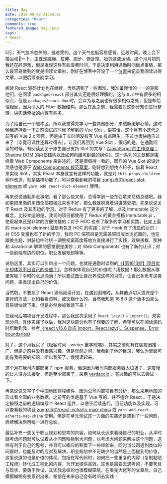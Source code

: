 ```yaml
---
title: May
date: 2019-06-02 21:54:01
categories: "React"
comments: true
featured_image: may.jpeg
tags:
- React
---
```


<!-- no node -->

<!-- more -->

5月，天气忽冷忽热的，挺难受的，这个天气也挺容易感冒。近段时间，晚上会下楼运动🏃一下，主要是跳绳、拉伸、跑步、俯卧撑、哑铃这些运动。这个月月初的我还在肝游戏，但是发现这样有些浪费时间，于是决定利用通勤时间做点事情，那么最容易做到的就是阅读文章啦，刚好在博客中开设了一个[位置](https://zongzi531.com/commuting/)来记录我阅读过得文章，以便后续查阅学习。

阅读 React 源码计划也在继续，当然遇到了一些困难，我准备慢慢的一一的克服他们，在阅读 `packages/react` 部分其实还是很好理解的，这与 `0.3` 中有很多的相似点，但是 `packages/react-dom` 时，会以为与之前也有很多相似之处，但是却恰恰相反，因为引入的 Fiber 数据结构。那么在此之前，我需要对这部分知识进行整理，讲实话牵扯的内容有些多。

为了给自己一个缓冲区，所以我觉得先学习一些其他部分，来缓解缓解心情。这时候我选择看一下之前面试的时候了解到的 [Vue Slot](https://cn.vuejs.org/v2/guide/components-slots.html) ，讲实话，这个月有小迭代之前写的 Vue 2.x 项目，但是由于长时间没有写 Vue 有点陌生，不过也很快适应过来了（毕竟可读性还算过得去）。让我们再回到 Vue Slot ，很巧的是，在通勤阅读的时候，有阅读到关于原生自己支持 Slot 的文章：[《JavaScript 的工作原理：Shadow DOM 的内部结构以及如何构建可封装的组件》](https://mp.weixin.qq.com/s/-jkmCrNe35qD5vUizuv16g)，这一系列的文章都是围绕着 Web Components 来讲述的，还是很值得一看的，同样的 Vue Slot 的设计灵感也是源于 [Web Components 规范草案](https://github.com/w3c/webcomponents/blob/gh-pages/proposals/Slots-Proposal.md)，刚好想到想找点轮子，借着 React 来实现 Slot ，其实 React 本身就含有这样的功能，就是对 `this.props.children` 稍作改造，就是插槽功能了。可以查看到我的项目 [zongzi531/react-slot-element](https://github.com/zongzi531/react-slot-element) 或 `yarn add react-slot-element` 使用。

再来说说通勤那点事吧，看了那么些文章，总得学到一些东西拿来总结总结吧。我如果把里面的东西全部照搬过来也不好，那么我就脱离着讲讲感受吧。先来说说关于 React 及其周边的学习，对于 Redux 有了更多的了解，以及 immutable 这个概念，比较幸运的是，我司的项目都使用了 Redux 的黄金搭档 Immutable.js ，使用起来还是非常的方便快捷的；对于 HOC 也有了跟多的学习和实践，比如上面的 react-slot-element 就是有包含 HOC 的实践；对于 Hook 有了浅显的认识；对 CSS 变量也有了新的学习，我司 PC 端项目是无需兼容旧版本浏览器的，也在跟换主题，封装组件时统一调整视窗高度等地方直接进行了实践，效果拔群，那种和 JavaScript 解耦的感觉很是美妙；对 Web Components 也有了新的认识；对一些前端周边的职位，职业发展规划等等。

说到这里，其实可以引申出一个问题，也就是通勤时读到的[《【第1613期】项目优化却体现不出自己的价值？》](https://mp.weixin.qq.com/s/rM2Jw4UimIZJLZBb5XVJYQ)，怎样来体现自己的价值呢？用数据！那么数据从哪里来呢？平时的点点滴滴！所以要试图让自己养成这样的习惯，让自己多思考这类问题，来表现出自己的价值。

当然啦，不要忘了 React 源码阅读计划，在遇到困难时，从其他点切入或许是个更好的方法，比如看看资料，或文档什么的，当然我知道 16.8.6 这个版本没那么容易很快读下来，但是必然会被我读下来！

在我司后端项目开发过程中，那么我这次采用了 `React.lazy()` + `import()`，来实现分包。具体实践了以后，我对这块部分也有了想要的了解，希望可以在阅读源码时帮助到我，参考[《react v16.6 动态 import，React.lazy()、Suspense、Error boundaries》](http://www.ptbird.cn/react-lazy-suspense-error-boundaries.html)

对了，这个月我买了《极客时间 - winter 重学前端》，其实之前就有在朋友圈推广，但是之前并没有很感兴趣，但是恍然之间，我看到了他的目录，我认为里面可能有我需要的知识，所以我买了，慢慢读起来。

这个月在我司内部部署了 npm 服务，但是因为我司内部服务器太垃圾了，速度慢的让人没办法接受，但是至少部署了，采用 [verdaccio](https://github.com/verdaccio/verdaccio/) ，有兴趣的可以去尝试一下。

再来说说又写了个中国地图穿梭组件，因为公司内部项目有分析，那么采用地图的形式看全国的业务数据，之前写的类是基于 Vue 写的，并不适合 React 。于是决定按照之前的逻辑编写个 React 组件，以便于后续迭代，目前功能以及实现，可以查看我的项目 [zongzi531/react-echarts-map-china](https://github.com/zongzi531/react-echarts-map-china) 或 `yarn add react-echarts-map-china` 使用。但是在单元测试这一方面的实践还是遇到了一些问题，后续解决后再统一进行总结。

最后补充一些关于职业规划和思考的内容，如何从长远来看待自己的职业，从平时就考虑问题就可以试着从小问题映射到大问题，以考虑大问题来解决这个问题，这样有利于自己的思考，并且可以相应的积累下一些经验来，同时当公司遇到类似的问题时，也能及时的应对及解决，职业规划中不可缺少的当然是上面提到的价值，这里说道的也是价值的体现。包括在写代码时，如何把一些重复的内容（复制黏贴工程师）转化成工程化的内容，为开发提供高效，这也是需要去思考的，不要苟且与现状，要勇于尝试，其实我总结的也很模糊笼统，在看完大佬写的文章后，自己模模糊糊有些意识出来，相信在未来自己会有时间去实践！
